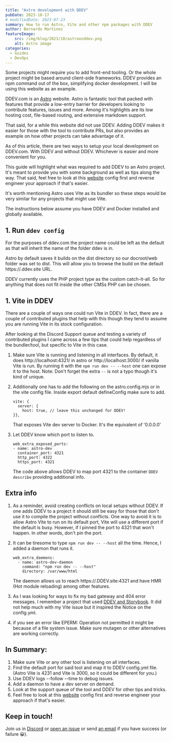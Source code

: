```yaml
---
title: "Astro development with DDEV"
pubDate: 2023-10-17
# modifiedDate: 2023-07-23
summary: How to run Astro, Vite and other npm packages with DDEV
author: Bernardo Martinez
featureImage:
    src: /img/blog/2023/10/astroonddev.png
    alt: Astro image
categories:
  - Guides
  - DevOps
---
```


Some projects might require you to add front-end tooling. Or the whole project might be based around client-side frameworks. DDEV provides an npm command out of the box, simplifying docker development. I will be using this website as an example.

DDEV.com is an [Astro](https://astro.build/) website. Astro is fantastic tool that packed with features that provide a low-entry barrier for developers looking to contribute features, issues and more. Among it's highlights are its low hosting cost, file-based routing, and extensive markdown support.

That said, for a while this website did not use DDEV. Adding DDEV makes it easier for those with the tool to contribute PRs, but also provides an example on how other projects can take advantage of it.

As of this article, there are two ways to setup your local development on DDEV.com. With DDEV and without DDEV. Whichever is easier and more convenient for you.

This guide will highlight what was required to add DDEV to an Astro project. It's meant to provide you with some background as well as tips along the way. That said, feel free to look at this [website](https://github.com/ddev/ddev.com/blob/main/.ddev/config.yaml) config first and reverse engineer your approach if that's easier.

It's worth mentioning Astro uses Vite as its bundler so these steps would be very similar for any projects that might use Vite.

The instructions below assume you have DDEV and Docker installed and globally available.

## 1. Run `ddev config`

For the purposes of ddev.com the project name could be left as the default as that will inherit the name of the folder ddev is in.

Astro by default saves it builds on the dist directory so our docroot/web folder was set to dist. This will allow you to browse the build on the default https://<projectname>.ddev.site URL.

DDEV currently uses the PHP project type as the custom catch-it-all. So for anything that does not fit inside the other CMSs PHP can be chosen.

## 1. Vite in DDEV

There are a couple of ways one could run Vite in DDEV.
In fact, there are a couple of contributed plugins that help with this though they tend to assume you are running Vite in its stock configuration.

After looking at the Discord Support queue and testing a variety of contributed plugins I came across a few tips that could help regardless of the bundler/tool, but specific to Vite in this case.


1. Make sure Vite is running and listening in all interfaces. By default, it does http://localhost:4321/ in astro or http://localhost:3000/ if vanilla Vite is run. By running it with the `npm run dev -- --host` one can expose it to the host. Note: Don't forget the extra `--` is not a typo though it's kind of unique.

2. Additionally one has to add the following on the astro.config.mjs or in the vite config file. Inside export default defineConfig make sure to add.
    ```
    vite: {
      server: {
        host: true, // leave this unchanged for DDEV!
    }},
    
    ```
    That exposes Vite dev server to Docker. It's the equivalent of '0.0.0.0'

3. Let DDEV know which port to listen to.
    ```
    web_extra_exposed_ports:
    - name: astro-dev
      container_port: 4321
      http_port: 4322
      https_port: 4321

    ```
    The code above allows DDEV to map port 4321 to the container `DDEV describe` providing additional info.

## Extra info


1. As a reminder, avoid creating conflicts on local setups without DDEV. If one adds DDEV to a project it should still be easy for those that don't use it to compile the project without conflicts. One way to avoid it is to allow Astro Vite to run on its default port, Vite will use a different port if the default is busy. However, if I pinned the port to 4321 that won't happen. In other words, don't pin the port.


2. It can be tiresome to type `npm run dev -- --host` all the time. Hence, I added a daemon that runs it.

    ```
    web_extra_daemons:
      - name: astro-dev-daemon
        command: "npm run dev -- --host"
        directory: /var/www/html

    ```

    The daemon allows us to reach https://<projectname>.DDEV.site:4321 and have HMR (Hot module reloading) among other features.

3. As I was looking for ways to fix my bad gateway and 404 error messages. I remember a project that used [DDEV and Storybook](https://github.com/cosmicdreams/drupal-storybook/blob/main/.DDEV/config.yaml). It did not help much with my Vite issue but it inspired the Notice on the config.yml.

4. if you see an error like EPERM: Operation not permitted it might be because of a file system issue. Make sure mutagen or other alternatives are working correctly. 

## In Summary:

1. Make sure Vite or any other tool is listening on all interfaces.
2. Find the default port for said tool and map it to DDEV config.yml file. 
  (Astro Vite is 4231 and Vite is 3000, so it could be different for you.)
3. Use DDEV logs --follow --time to debug issues.
4. Add a daemon to have a dev server on demand.
5. Look at the support queue of the tool and DDEV for other tips and tricks.
6. Feel free to look at this [website](https://github.com/ddev/ddev.com/blob/main/.ddev/config.yaml) config first and reverse engineer your approach if that's easier.


## Keep in touch!

  Join us in [Discord](https://discord.gg/hCZFfAMc5k) or [open an issue](https://github.com/DDEV/DDEV/issues) or send [an email](mailto:support%40DDEV.com) if you have success (or failure 😀).

